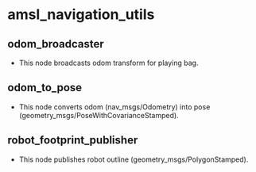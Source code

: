 # amsl_navigation_utils
## odom_broadcaster
- This node broadcasts odom transform for playing bag.
## odom_to_pose
- This node converts odom (nav_msgs/Odometry) into pose (geometry_msgs/PoseWithCovarianceStamped).
## robot_footprint_publisher
- This node publishes robot outline (geometry_msgs/PolygonStamped).
